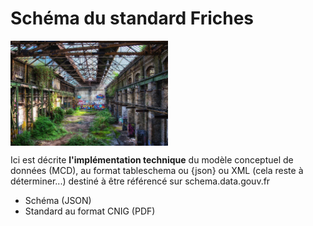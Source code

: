 # Schéma du standard Friches

<img src=image.jpg width='50%' align=center>

Ici est décrite **l'implémentation technique** du modèle conceptuel de données (MCD), au format tableschema ou {json} ou XML
(cela reste à déterminer...) destiné à être référencé sur schema.data.gouv.fr

- Schéma (JSON)
- Standard au format CNIG (PDF) 


